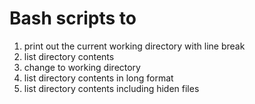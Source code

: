  # Bash scripts to
1. print out the current working directory with line break
2. list directory contents
3. change to working directory 
4. list directory contents in long format
5. list directory contents including hiden files
